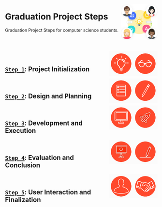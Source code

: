 <a href="/Graduation-Project-Steps/README.md"><img align="right" width="120" src="/Graduation-Project-Steps/logos/graduation-project-steps.png"></img></a>

# Graduation Project Steps
Graduation Project Steps for computer science students.

<br><br>

<a href="/Graduation-Project-Steps/step-1.md"><img align="right" width="80" src="/Graduation-Project-Steps/logos/step02.png"></img></a>
<a href="/Graduation-Project-Steps/step-1.md"><img align="right" width="80" src="/Graduation-Project-Steps/logos/step01.png"></img></a>
<br>

## [`Step 1`](/Graduation-Project-Steps/step-1.md): Project Initialization

<a href="/Graduation-Project-Steps/step-2.md"><img align="right" width="80" src="/Graduation-Project-Steps/logos/step04.png"></img></a>
<a href="/Graduation-Project-Steps/step-2.md"><img align="right" width="80" src="/Graduation-Project-Steps/logos/step03.png"></img></a>
<br>

## [`Step 2`](/Graduation-Project-Steps/step-2.md): Design and Planning

<a href="/Graduation-Project-Steps/step-3.md"><img align="right" width="80" src="/Graduation-Project-Steps/logos/step06.png"></img></a>
<a href="/Graduation-Project-Steps/step-3.md"><img align="right" width="80" src="/Graduation-Project-Steps/logos/step05.png"></img></a>
<br>

## [`Step 3`](/Graduation-Project-Steps/step-3.md): Development and Execution

<a href="/Graduation-Project-Steps/step-4.md"><img align="right" width="80" src="/Graduation-Project-Steps/logos/step08.png"></img></a>
<a href="/Graduation-Project-Steps/step-4.md"><img align="right" width="80" src="/Graduation-Project-Steps/logos/step07.png"></img></a>
<br>

## [`Step 4`](/Graduation-Project-Steps/step-4.md): Evaluation and Conclusion

<a href="/Graduation-Project-Steps/step-5.md"><img align="right" width="80" src="/Graduation-Project-Steps/logos/step10.png"></img></a>
<a href="/Graduation-Project-Steps/step-5.md"><img align="right" width="80" src="/Graduation-Project-Steps/logos/step09.png"></img></a>
<br>

## [`Step 5`](/Graduation-Project-Steps/step-5.md): User Interaction and Finalization
